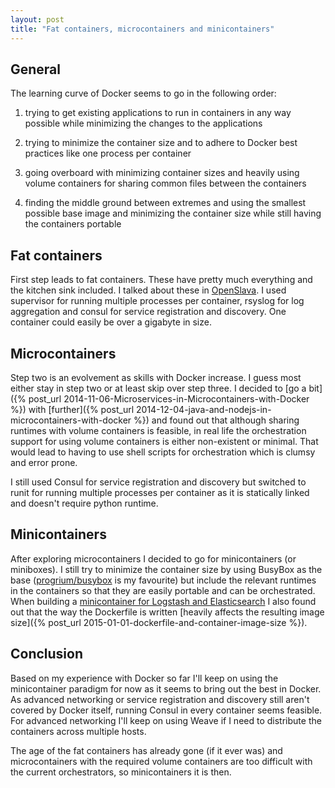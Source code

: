 ```yaml
---
layout: post
title: "Fat containers, microcontainers and minicontainers"
---
```


## General

The learning curve of Docker seems to go in the following order:

1.  trying to get existing applications to run in containers in any way possible
    while minimizing the changes to the applications

2.  trying to minimize the container size and to adhere to Docker best practices
    like one process per container

3.  going overboard with minimizing container sizes and heavily using volume
    containers for sharing common files between the containers

4.  finding the middle ground between extremes and using the smallest possible
    base image and minimizing the container size while still having the
    containers portable

## Fat containers

First step leads to fat containers. These have pretty much everything and the
kitchen sink included. I talked about these in
[OpenSlava](http://www.slideshare.net/IlkkaAnttonen/open-slava-2014ilkkaanttonen).
I used supervisor for running multiple processes per container, rsyslog for log
aggregation and consul for service registration and discovery. One container
could easily be over a gigabyte in size.

## Microcontainers

Step two is an evolvement as skills with Docker increase. I guess most either
stay in step two or at least skip over step three. I decided to [go a bit]({%
post_url 2014-11-06-Microservices-in-Microcontainers-with-Docker %}) with
[further]({% post_url 2014-12-04-java-and-nodejs-in-microcontainers-with-docker %})
and found out that although sharing runtimes with volume containers is feasible,
in real life the orchestration support for using volume containers is either
non-existent or minimal. That would lead to having to use shell scripts for
orchestration which is clumsy and error prone.

I still used Consul for service registration and discovery but switched to runit
for running multiple processes per container as it is statically linked and
doesn't require python runtime.

## Minicontainers

After exploring microcontainers I decided to go for minicontainers (or
miniboxes). I still try to minimize the container size by using BusyBox as the
base ([progrium/busybox](https://github.com/progrium/busybox) is my favourite)
but include the relevant runtimes in the containers so that they are easily
portable and can be orchestrated. When building a [minicontainer for Logstash
and Elasticsearch](https://github.com/SirIle/miniboxes/tree/master/minilogbox) I
also found out that the way the Dockerfile is written [heavily affects the
resulting image size]({% post_url 2015-01-01-dockerfile-and-container-image-size %}).

## Conclusion

Based on my experience with Docker so far I'll keep on using the minicontainer
paradigm for now as it seems to bring out the best in Docker. As advanced
networking or service registration and discovery still aren't covered by Docker
itself, running Consul in every container seems feasible. For advanced
networking I'll keep on using Weave if I need to distribute the containers
across multiple hosts.

The age of the fat containers has already gone (if it ever was) and
microcontainers with the required volume containers are too difficult with the
current orchestrators, so minicontainers it is then.
